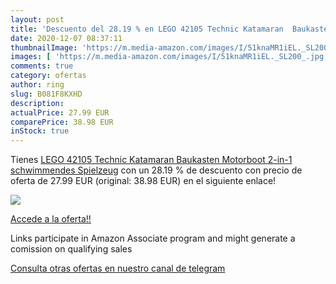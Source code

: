```yaml
---
layout: post
title: 'Descuento del 28.19 % en LEGO 42105 Technic Katamaran  Baukasten '
date: 2020-12-07 08:37:11
thumbnailImage: 'https://m.media-amazon.com/images/I/51knaMR1iEL._SL200_.jpg'
images: [ 'https://m.media-amazon.com/images/I/51knaMR1iEL._SL200_.jpg' ]
comments: true
category: ofertas
author: ring
slug: B081F8KXHD
description:
actualPrice: 27.99 EUR
comparePrice: 38.98 EUR
inStock: true
---
```


Tienes [LEGO 42105 Technic Katamaran  Baukasten  Motorboot  2-in-1 schwimmendes Spielzeug](https://www.amazon.de/dp/B081F8KXHD/?tag=tolees0ca-21) con un 28.19 % de descuento con precio de oferta de 27.99 EUR (original: 38.98 EUR) en el siguiente enlace!

[![](https://m.media-amazon.com/images/I/51knaMR1iEL._SL200_.jpg)](https://www.amazon.de/dp/B081F8KXHD/?tag=tolees0ca-21)

[Accede a la oferta!!](https://www.amazon.de/dp/B081F8KXHD/?tag=tolees0ca-21)

Links participate in Amazon Associate program and might generate a comission on qualifying sales

[Consulta otras ofertas en nuestro canal de telegram](https://t.me/s/ofertas25)

